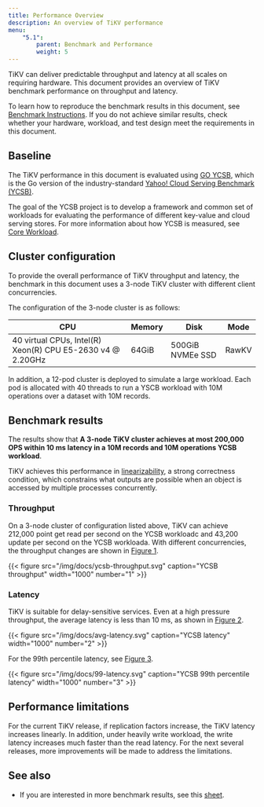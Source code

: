 ```yaml
---
title: Performance Overview
description: An overview of TiKV performance
menu:
    "5.1":
        parent: Benchmark and Performance
        weight: 5
---
```


 
TiKV can deliver predictable throughput and latency at all scales on requiring hardware. This document provides an overview of TiKV benchmark performance on throughput and latency.

To learn how to reproduce the benchmark results in this document, see [Benchmark Instructions](../instructions). If you do not achieve similar results, check whether your hardware, workload, and test design meet the requirements in this document.

## Baseline

The TiKV performance in this document is evaluated using [GO YCSB](https://github.com/pingcap/go-ycsb), which is the Go version of the industry-standard [Yahoo! Cloud Serving Benchmark (YCSB)](https://github.com/brianfrankcooper/YCSB).

The goal of the YCSB project is to develop a framework and common set of workloads for evaluating the performance of different key-value and cloud serving stores. For more information about how YCSB is measured, see [Core Workload](https://github.com/brianfrankcooper/YCSB/wiki/Core-Workloads).

## Cluster configuration

To provide the overall performance of TiKV throughput and latency, the benchmark in this document uses a 3-node TiKV cluster with different client concurrencies.

The configuration of the 3-node cluster is as follows:

| CPU                                                        | Memory | Disk             | Mode  |
| ---------------------------------------------------------- | ------ | ---------------- | ----- |
| 40 virtual CPUs, Intel(R) Xeon(R) CPU E5-2630 v4 @ 2.20GHz | 64GiB  | 500GiB NVMEe SSD | RawKV |

In addition, a 12-pod cluster is deployed to simulate a large workload. Each pod is allocated with 40 threads to run a YSCB workload with 10M operations over a dataset with 10M records.

## Benchmark results

The results show that **A 3-node TiKV cluster achieves at most 200,000 OPS within 10 ms latency in a 10M records and 10M operations YCSB workload**.

TiKV achieves this performance in [linearizability](https://en.wikipedia.org/wiki/Linearizability), a strong correctness condition, which constrains what outputs are possible when an object is accessed by multiple processes concurrently.

### Throughput

On a 3-node cluster of configuration listed above, TiKV can achieve 212,000 point get read per second on the YCSB workloadc and 43,200 update per second on the YCSB workloada. With different concurrencies, the throughput changes are shown in [Figure 1](https://docs.google.com/spreadsheets/d/e/2PACX-1vTIx695jjL3qYN1iR4xC3N8qh0B1qsHOALSBqf1B469b0DIZwVdzZMcSbBOOtAIo31hAdW0x_EXjmgq/pubchart?oid=1044850259&format=interactive).

{{< figure
    src="/img/docs/ycsb-throughput.svg"
    caption="YCSB throughput"
    width="1000"
    number="1" >}}

### Latency

TiKV is suitable for delay-sensitive services. Even at a high pressure throughput, the average latency is less than 10 ms, as shown in [Figure 2](https://docs.google.com/spreadsheets/d/e/2PACX-1vTIx695jjL3qYN1iR4xC3N8qh0B1qsHOALSBqf1B469b0DIZwVdzZMcSbBOOtAIo31hAdW0x_EXjmgq/pubchart?oid=334435174&format=interactive).

{{< figure
    src="/img/docs/avg-latency.svg"
    caption="YCSB latency"
    width="1000"
    number="2" >}}

For the 99th percentile latency, see [Figure 3](https://docs.google.com/spreadsheets/d/e/2PACX-1vTIx695jjL3qYN1iR4xC3N8qh0B1qsHOALSBqf1B469b0DIZwVdzZMcSbBOOtAIo31hAdW0x_EXjmgq/pubchart?oid=6574505&format=interactive).

{{< figure
    src="/img/docs/99-latency.svg"
    caption="YCSB 99th percentile latency"
    width="1000"
    number="3" >}}

## Performance limitations

For the current TiKV release, if replication factors increase, the TiKV latency increases linearly. In addition, under heavily write workload, the write latency increases much faster than the read latency. For the next several releases, more improvements will be made to address the limitations.

## See also

* If you are interested in more benchmark results, see this [sheet](https://docs.google.com/spreadsheets/d/1VjzC3IxCiqGQmSUgRxewgExE3c32YiZMUKNsKDuvrPg/edit?usp=sharing).
